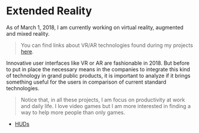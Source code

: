 # Extended Reality

As of March 1, 2018, I am currently working on virtual reality, augmented and mixed reality.

> You can find links about VR/AR technologies found during my projects [here](technologies.md).

Innovative user interfaces like VR or AR are fashionable in 2018. But before to put in place
the necessary means in the companies to integrate this kind of technology in grand public products,
it is important to analyze if it brings something useful for the users in comparison of
current standard technologies.

> Notice that, in all these projects, I am focus on productivity at work and daily life. I love video
games but I am more interested in finding a way to help more people than only games.

* [HUDs](https://github.com/friedrith/hud/REAME.md)
